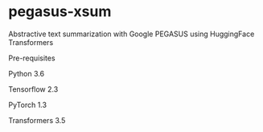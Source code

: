 # pegasus-xsum
Abstractive text summarization with Google PEGASUS using HuggingFace Transformers

Pre-requisites

Python 3.6

Tensorflow 2.3

PyTorch 1.3

Transformers 3.5
